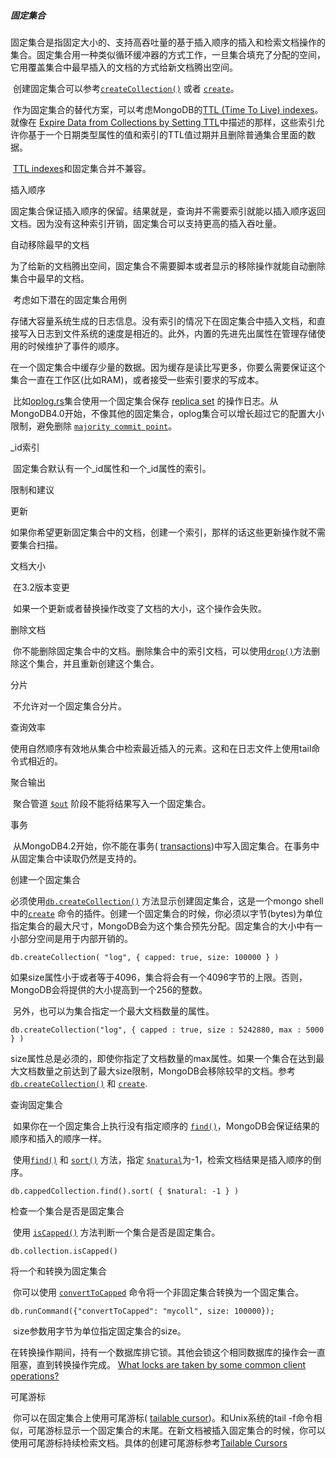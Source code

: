 ##### 固定集合

​    固定集合是指固定大小的、支持高吞吐量的基于插入顺序的插入和检索文档操作的集合。固定集合用一种类似循环缓冲器的方式工作，一旦集合填充了分配的空间，它用覆盖集合中最早插入的文档的方式给新文档腾出空间。

​    创建固定集合可以参考[`createCollection()`](https://docs.mongodb.com/manual/reference/method/db.createCollection/#mongodb-method-db.createCollection) 或者 [`create`](https://docs.mongodb.com/manual/reference/command/create/#mongodb-dbcommand-dbcmd.create)。

​    作为固定集合的替代方案，可以考虑MongoDB的[TTL (Time To Live) indexes](https://docs.mongodb.com/manual/core/index-ttl/)。就像在 [Expire Data from Collections by Setting TTL](https://docs.mongodb.com/manual/tutorial/expire-data/)中描述的那样，这些索引允许你基于一个日期类型属性的值和索引的TTL值过期并且删除普通集合里面的数据。

​    [TTL indexes](https://docs.mongodb.com/manual/tutorial/expire-data/)和固定集合并不兼容。

插入顺序

​    固定集合保证插入顺序的保留。结果就是，查询并不需要索引就能以插入顺序返回文档。因为没有这种索引开销，固定集合可以支持更高的插入吞吐量。

自动移除最早的文档

​    为了给新的文档腾出空间，固定集合不需要脚本或者显示的移除操作就能自动删除集合中最早的文档。

​    考虑如下潜在的固定集合用例

​    存储大容量系统生成的日志信息。没有索引的情况下在固定集合中插入文档，和直接写入日志到文件系统的速度是相近的。此外，内置的先进先出属性在管理存储使用的时候维护了事件的顺序。

​    在一个固定集合中缓存少量的数据。因为缓存是读比写更多，你要么需要保证这个集合一直在工作区(比如RAM)，或者接受一些索引要求的写成本。

​    比如[oplog.rs](https://docs.mongodb.com/manual/reference/glossary/#std-term-oplog)集合使用一个固定集合保存 [replica set](https://docs.mongodb.com/manual/reference/glossary/#std-term-replica-set) 的操作日志。从MongoDB4.0开始，不像其他的固定集合，oplog集合可以增长超过它的配置大小限制，避免删除 [`majority commit point`](https://docs.mongodb.com/manual/reference/command/replSetGetStatus/#mongodb-data-replSetGetStatus.optimes.lastCommittedOpTime)。

\_id索引

​    固定集合默认有一个\_id属性和一个\_id属性的索引。

限制和建议

更新

​    如果你希望更新固定集合中的文档，创建一个索引，那样的话这些更新操作就不需要集合扫描。

文档大小

​    在3.2版本变更

​    如果一个更新或者替换操作改变了文档的大小，这个操作会失败。

删除文档

​    你不能删除固定集合中的文档。删除集合中的索引文档，可以使用[`drop()`](https://docs.mongodb.com/manual/reference/method/db.collection.drop/#mongodb-method-db.collection.drop)方法删除这个集合，并且重新创建这个集合。

分片

​    不允许对一个固定集合分片。

查询效率

​    使用自然顺序有效地从集合中检索最近插入的元素。这和在日志文件上使用tail命令式相近的。

聚合输出

​    聚合管道 [`$out`](https://docs.mongodb.com/manual/reference/operator/aggregation/out/#mongodb-pipeline-pipe.-out) 阶段不能将结果写入一个固定集合。

事务

​    从MongoDB4.2开始，你不能在事务( [transactions](https://docs.mongodb.com/manual/core/transactions/))中写入固定集合。在事务中从固定集合中读取仍然是支持的。

创建一个固定集合

   必须使用[`db.createCollection()`](https://docs.mongodb.com/manual/reference/method/db.createCollection/#mongodb-method-db.createCollection) 方法显示创建固定集合，这是一个mongo shell中的[`create`](https://docs.mongodb.com/manual/reference/command/create/#mongodb-dbcommand-dbcmd.create) 命令的插件。创建一个固定集合的时候，你必须以字节(bytes)为单位指定集合的最大尺寸，MongoDB会为这个集合预先分配。固定集合的大小中有一小部分空间是用于内部开销的。

```
db.createCollection( "log", { capped: true, size: 100000 } )
```

​    如果size属性小于或者等于4096，集合将会有一个4096字节的上限。否则，MongoDB会将提供的大小提高到一个256的整数。

​    另外，也可以为集合指定一个最大文档数量的属性。

```
db.createCollection("log", { capped : true, size : 5242880, max : 5000 } )
```

​    size属性总是必须的，即使你指定了文档数量的max属性。如果一个集合在达到最大文档数量之前达到了最大size限制，MongoDB会移除较早的文档。参考[`db.createCollection()`](https://docs.mongodb.com/manual/reference/method/db.createCollection/#mongodb-method-db.createCollection) 和 [`create`](https://docs.mongodb.com/manual/reference/command/create/#mongodb-dbcommand-dbcmd.create).

查询固定集合

​    如果你在一个固定集合上执行没有指定顺序的 [`find()`](https://docs.mongodb.com/manual/reference/method/db.collection.find/#mongodb-method-db.collection.find)，MongoDB会保证结果的顺序和插入的顺序一样。

​    使用[`find()`](https://docs.mongodb.com/manual/reference/method/db.collection.find/#mongodb-method-db.collection.find) 和 [`sort()`](https://docs.mongodb.com/manual/reference/method/cursor.sort/#mongodb-method-cursor.sort) 方法，指定 [`$natural`](https://docs.mongodb.com/manual/reference/operator/meta/natural/#mongodb-operator-metaOp.-natural)为-1，检索文档结果是插入顺序的倒序。

```
db.cappedCollection.find().sort( { $natural: -1 } )
```

检查一个集合是否是固定集合

​    使用 [`isCapped()`](https://docs.mongodb.com/manual/reference/method/db.collection.isCapped/#mongodb-method-db.collection.isCapped) 方法判断一个集合是否是固定集合。

```
db.collection.isCapped()
```

将一个和转换为固定集合

​    你可以使用 [`convertToCapped`](https://docs.mongodb.com/manual/reference/command/convertToCapped/#mongodb-dbcommand-dbcmd.convertToCapped) 命令将一个非固定集合转换为一个固定集合。

```
db.runCommand({"convertToCapped": "mycoll", size: 100000});
```

​    size参数用字节为单位指定固定集合的size。

​    在转换操作期间，持有一个数据库排它锁。其他会锁这个相同数据库的操作会一直阻塞，直到转换操作完成。 [What locks are taken by some common client operations?](https://docs.mongodb.com/manual/faq/concurrency/#std-label-faq-concurrency-operations-locks)

可尾游标

​    你可以在固定集合上使用可尾游标( [tailable cursor](https://docs.mongodb.com/manual/reference/glossary/#std-term-tailable-cursor))。和Unix系统的tail -f命令相似，可尾游标显示一个固定集合的末尾。在新文档被插入固定集合的时候，你可以使用可尾游标持续检索文档。具体的创建可尾游标参考[Tailable Cursors](https://docs.mongodb.com/manual/core/tailable-cursors/)

